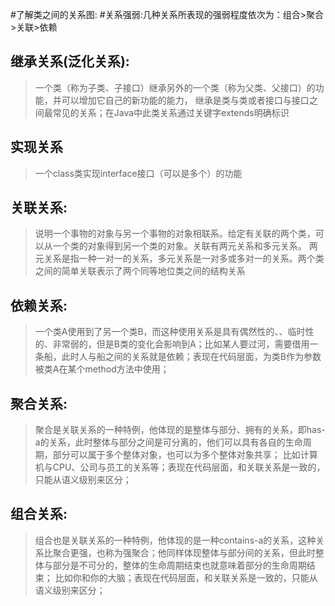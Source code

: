 #了解类之间的关系图:
#关系强弱:几种关系所表现的强弱程度依次为：组合>聚合>关联>依赖

## 继承关系(泛化关系):
  > 一个类（称为子类、子接口）继承另外的一个类（称为父类、父接口）的功能，并可以增加它自己的新功能的能力，
   继承是类与类或者接口与接口之间最常见的关系；在Java中此类关系通过关键字extends明确标识  
## 实现关系
  > 一个class类实现interface接口（可以是多个）的功能  
## 关联关系:
  >  说明一个事物的对象与另一个事物的对象相联系。给定有关联的两个类，可以从一个类的对象得到另一个类的对象。关联有两元关系和多元关系。
   两元关系是指一种一对一的关系，多元关系是一对多或多对一的关系。两个类之间的简单关联表示了两个同等地位类之间的结构关系  
## 依赖关系:
  > 一个类A使用到了另一个类B，而这种使用关系是具有偶然性的、、临时性的、非常弱的，但是B类的变化会影响到A；比如某人要过河，需要借用一条船，此时人与船之间的关系就是依赖；表现在代码层面，为类B作为参数被类A在某个method方法中使用；    
## 聚合关系:
  > 聚合是关联关系的一种特例，他体现的是整体与部分、拥有的关系，即has-a的关系，此时整体与部分之间是可分离的，他们可以具有各自的生命周期，部分可以属于多个整体对象，也可以为多个整体对象共享；
    比如计算机与CPU、公司与员工的关系等；表现在代码层面，和关联关系是一致的，只能从语义级别来区分；   
## 组合关系:
  > 组合也是关联关系的一种特例，他体现的是一种contains-a的关系，这种关系比聚合更强，也称为强聚合；他同样体现整体与部分间的关系，但此时整体与部分是不可分的，整体的生命周期结束也就意味着部分的生命周期结束；
    比如你和你的大脑；表现在代码层面，和关联关系是一致的，只能从语义级别来区分； 
       